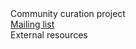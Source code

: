 <div class="menu-item"><a routerLink="/community/fission-yeast-community-curation-project">Community curation project</a></div>
<div class="sub-sub-menu-item"><a href="http://listserver.ebi.ac.uk/mailman/listinfo/pombelist">Mailing list</a></div>
<div class="menu-item"><a routerLink="/community/internet-resources">External resources</a></div>
